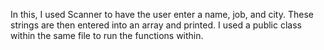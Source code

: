 In this, I used Scanner to have the user enter a name, job, and city. These strings are then entered into an array and printed. I used a public class within the same file to run the functions within.